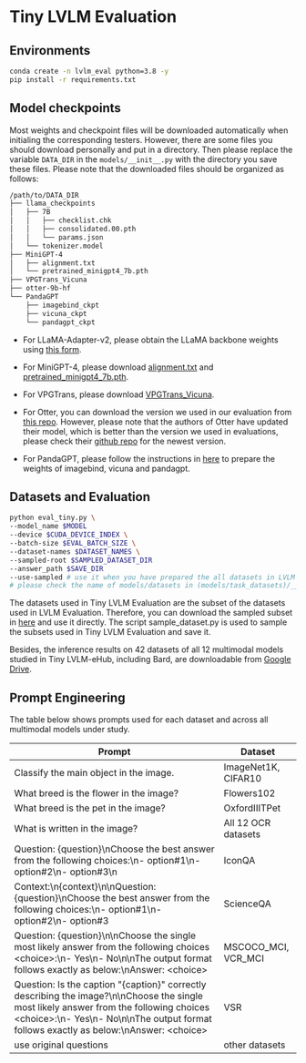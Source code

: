 # Tiny LVLM Evaluation

## Environments

```bash
conda create -n lvlm_eval python=3.8 -y
pip install -r requirements.txt
```


## Model checkpoints
Most weights and checkpoint files will be downloaded automatically when initialing the corresponding testers. However, there are some files you should download personally and put in a directory. Then please replace the variable `DATA_DIR` in the `models/__init__.py` with the directory you save these files. Please note that the downloaded files should be organized as follows:

```bash
/path/to/DATA_DIR
├── llama_checkpoints
│   ├── 7B
│   │   ├── checklist.chk
│   │   ├── consolidated.00.pth
│   │   └── params.json
│   └── tokenizer.model
├── MiniGPT-4
│   ├── alignment.txt
│   └── pretrained_minigpt4_7b.pth
├── VPGTrans_Vicuna
├── otter-9b-hf
└── PandaGPT
    ├── imagebind_ckpt
    ├── vicuna_ckpt
    └── pandagpt_ckpt
```

* For LLaMA-Adapter-v2, please obtain the LLaMA backbone weights using [this form](https://forms.gle/jk851eBVbX1m5TAv5).

* For MiniGPT-4, please download [alignment.txt](https://github.com/Vision-CAIR/MiniGPT-4/blob/22d8888ca2cf0aac862f537e7d22ef5830036808/prompts/alignment.txt#L3) and [pretrained_minigpt4_7b.pth](https://drive.google.com/file/d/1RY9jV0dyqLX-o38LrumkKRh6Jtaop58R/view?usp=sharing).

* For VPGTrans, please download [VPGTrans_Vicuna](https://drive.google.com/drive/folders/1YpBaEBNL-2a5DrU3h2mMtvqkkeBQaRWp?usp=sharing).

* For Otter, you can download the version we used in our evaluation from [this repo](https://huggingface.co/BellXP/otter-9b-hf). However, please note that the authors of Otter have updated their model, which is better than the version we used in evaluations, please check their [github repo](https://github.com/Luodian/Otter/tree/main) for the newest version.

* For PandaGPT, please follow the instructions in [here](https://github.com/yxuansu/PandaGPT/tree/main#environment) to prepare the weights of imagebind, vicuna and pandagpt.

## Datasets and Evaluation
```bash
python eval_tiny.py \
--model_name $MODEL
--device $CUDA_DEVICE_INDEX \
--batch-size $EVAL_BATCH_SIZE \
--dataset-names $DATASET_NAMES \
--sampled-root $SAMPLED_DATASET_DIR
--answer_path $SAVE_DIR
--use-sampled # use it when you have prepared the all datasets in LVLM evaluation and do not download the sampled data
# please check the name of models/datasets in (models/task_datasets)/__init__.py
```

The datasets used in Tiny LVLM Evaluation are the subset of the datasets used in LVLM Evaluation. Therefore, you can download the sampled subset in [here](https://drive.google.com/file/d/1K7vLSBH9qi-OHQSBxxKKQkD3JseCae8y/view?usp=sharing) and use it directly. The script sample_dataset.py is used to sample the subsets used in Tiny LVLM Evaluation and save it.

Besides, the inference results on 42 datasets of all 12 multimodal models studied in Tiny LVLM-eHub, including Bard, are downloadable from [Google Drive](https://drive.google.com/file/d/1yhtKbIRcnLO3RaUl6UoRSlSS2bsKmBkW/view?usp=sharing).

## Prompt Engineering

The table below shows prompts used for each dataset and across all multimodal models under study.

| Prompt | Dataset |
|---|---|
| Classify the main object in the image. | ImageNet1K, CIFAR10 |
| What breed is the flower in the image? | Flowers102 |
| What breed is the pet in the image? | OxfordIIITPet |
| What is written in the image? | All 12 OCR datasets |
| Question: {question}\nChoose the best answer from the following choices:\n- option#1\n- option#2\n- option#3\n | IconQA |
| Context:\n{context}\n\nQuestion: {question}\nChoose the best answer from the following choices:\n- option#1\n- option#2\n- option#3 | ScienceQA |
| Question: {question}\n\nChoose the single most likely answer from the following choices \<choice>:\n- Yes\n- No\n\nThe output format follows exactly as below:\nAnswer: \<choice> | MSCOCO_MCI, VCR_MCI |
| Question: Is the caption "{caption}" correctly describing the image?\n\nChoose the single most likely answer from the following choices \<choice>:\n- Yes\n- No\n\nThe output format follows exactly as below:\nAnswer: \<choice> | VSR |
| use original questions | other datasets |

